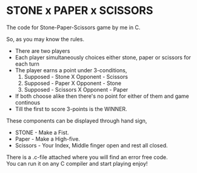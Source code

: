 # STONE x PAPER x SCISSORS
The code for Stone-Paper-Scissors game by me in C.
<div>So, as you may know the rules.</div> 
<ul>
  <li>There are two players</li>
  <li>Each player simultaneously choices either stone, paper or scissors for each turn</li>
  <li>The player earns a point under 3-conditions,
    <ol>
      <li>Supposed - Stone X Opponent - Scissors</li>
      <li>Supposed - Paper X Opponent - Stone</li>
      <li>Supposed - Scissors X Opponent - Paper</li>
    </ol>
  </li>
  <li>If both choose alike then there's no point for either of them and game continous</li>
  <li>Till the first to score 3-points is the WINNER.</li>
</ul>

<div>These components can be displayed through hand sign,</div>
<ul>
  <li>STONE - Make a Fist.</li>
  <li>Paper - Make a High-five.</li>
  <li>Scissors - Your Index, Middle finger open and rest all closed.</li>
</ul>

<p>There is a .c-file attached where you will find an error free code.<br> You can run it on any C compiler and start playing enjoy!</p>
